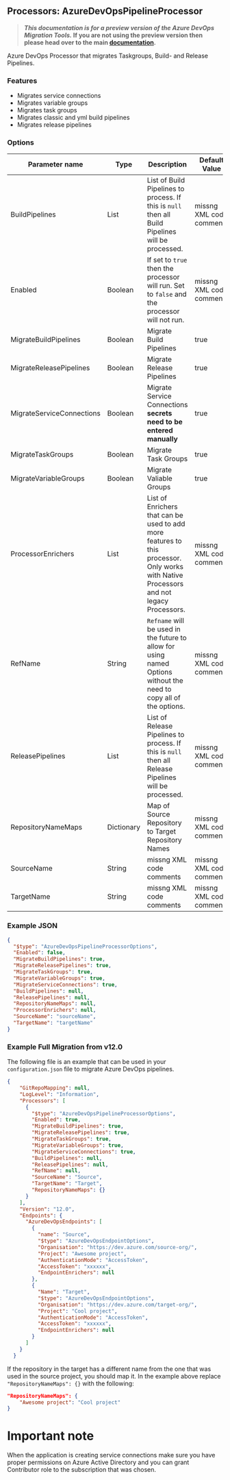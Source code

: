 ## Processors: AzureDevOpsPipelineProcessor

>**_This documentation is for a preview version of the Azure DevOps Migration Tools._ If you are not using the preview version then please head over to the main [documentation](https://nkdagility.com/docs/azure-devops-migration-tools).**



Azure DevOps Processor that migrates Taskgroups, Build- and Release Pipelines.

### Features
- Migrates service connections
- Migrates variable groups
- Migrates task groups
- Migrates classic and yml build pipelines
- Migrates release pipelines

### Options

| Parameter name         | Type    | Description                              | Default Value                            |
|------------------------|---------|------------------------------------------|------------------------------------------|
| BuildPipelines | List | List of Build Pipelines to process. If this is `null` then all Build Pipelines will be processed. | missng XML code comments |
| Enabled | Boolean | If set to `true` then the processor will run. Set to `false` and the processor will not run. | missng XML code comments |
| MigrateBuildPipelines | Boolean | Migrate Build Pipelines | true |
| MigrateReleasePipelines | Boolean | Migrate Release Pipelines | true |
| MigrateServiceConnections | Boolean | Migrate Service Connections **secrets need to be entered manually** | true |
| MigrateTaskGroups | Boolean | Migrate Task Groups | true |
| MigrateVariableGroups | Boolean | Migrate Valiable Groups | true |
| ProcessorEnrichers | List | List of Enrichers that can be used to add more features to this processor. Only works with Native Processors and not legacy Processors. | missng XML code comments |
| RefName | String | `Refname` will be used in the future to allow for using named Options without the need to copy all of the options. | missng XML code comments |
| ReleasePipelines | List | List of Release Pipelines to process. If this is `null` then all Release Pipelines will be processed. | missng XML code comments |
| RepositoryNameMaps | Dictionary | Map of Source Repository to Target Repository Names | missng XML code comments |
| SourceName | String | missng XML code comments | missng XML code comments |
| TargetName | String | missng XML code comments | missng XML code comments |


### Example JSON

```JSON
{
  "$type": "AzureDevOpsPipelineProcessorOptions",
  "Enabled": false,
  "MigrateBuildPipelines": true,
  "MigrateReleasePipelines": true,
  "MigrateTaskGroups": true,
  "MigrateVariableGroups": true,
  "MigrateServiceConnections": true,
  "BuildPipelines": null,
  "ReleasePipelines": null,
  "RepositoryNameMaps": null,
  "ProcessorEnrichers": null,
  "SourceName": "sourceName",
  "TargetName": "targetName"
}
```


### Example Full Migration from v12.0

The following file is an example that can be used in your `configuration.json` file to migrate Azure DevOps pipelines.
```json
{
    "GitRepoMapping": null,
    "LogLevel": "Information",
    "Processors": [
      {
        "$type": "AzureDevOpsPipelineProcessorOptions",
        "Enabled": true,
        "MigrateBuildPipelines": true,
        "MigrateReleasePipelines": true,
        "MigrateTaskGroups": true,
        "MigrateVariableGroups": true,
        "MigrateServiceConnections": true,
        "BuildPipelines": null,
        "ReleasePipelines": null,
        "RefName": null,
        "SourceName": "Source",
        "TargetName": "Target",
        "RepositoryNameMaps": {}
      }
    ],
    "Version": "12.0",
    "Endpoints": {
      "AzureDevOpsEndpoints": [
        {
          "name": "Source",
          "$type": "AzureDevOpsEndpointOptions",
          "Organisation": "https://dev.azure.com/source-org/",
          "Project": "Awesome project",
          "AuthenticationMode": "AccessToken",
          "AccessToken": "xxxxxx",
          "EndpointEnrichers": null
        },
        {
          "Name": "Target",
          "$type": "AzureDevOpsEndpointOptions",
          "Organisation": "https://dev.azure.com/target-org/",
          "Project": "Cool project",
          "AuthenticationMode": "AccessToken",
          "AccessToken": "xxxxxx",
          "EndpointEnrichers": null
        }
      ]
    }
  }
```

If the repository in the target has a different name from the one that was used in the source project, you should map it.
In the example above replace `"RepositoryNameMaps": {}` with the following:
```json
"RepositoryNameMaps": {
    "Awesome project": "Cool project"
}
```

# Important note
When the application is creating service connections make sure you have proper permissions on Azure Active Directory and you can grant Contributor role to the subscription that was chosen.